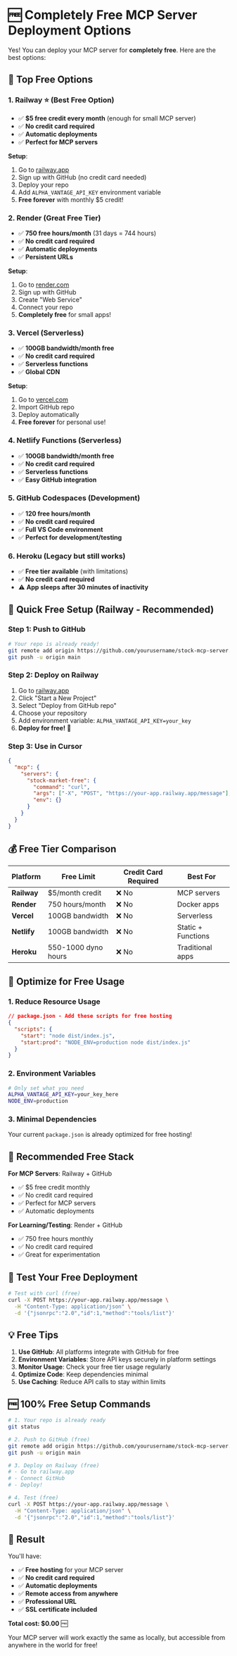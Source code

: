 # 🆓 Completely Free MCP Server Deployment Options

Yes! You can deploy your MCP server for **completely free**. Here are the best options:

## 🥇 **Top Free Options**

### 1. **Railway** ⭐ (Best Free Option)
- ✅ **$5 free credit every month** (enough for small MCP server)
- ✅ **No credit card required**
- ✅ **Automatic deployments**
- ✅ **Perfect for MCP servers**

**Setup**:
1. Go to [railway.app](https://railway.app)
2. Sign up with GitHub (no credit card needed)
3. Deploy your repo
4. Add `ALPHA_VANTAGE_API_KEY` environment variable
5. **Free forever** with monthly $5 credit!

### 2. **Render** (Great Free Tier)
- ✅ **750 free hours/month** (31 days = 744 hours)
- ✅ **No credit card required**
- ✅ **Automatic deployments**
- ✅ **Persistent URLs**

**Setup**:
1. Go to [render.com](https://render.com)
2. Sign up with GitHub
3. Create "Web Service"
4. Connect your repo
5. **Completely free** for small apps!

### 3. **Vercel** (Serverless)
- ✅ **100GB bandwidth/month free**
- ✅ **No credit card required**
- ✅ **Serverless functions**
- ✅ **Global CDN**

**Setup**:
1. Go to [vercel.com](https://vercel.com)
2. Import GitHub repo
3. Deploy automatically
4. **Free forever** for personal use!

### 4. **Netlify Functions** (Serverless)
- ✅ **100GB bandwidth/month free**
- ✅ **No credit card required**
- ✅ **Serverless functions**
- ✅ **Easy GitHub integration**

### 5. **GitHub Codespaces** (Development)
- ✅ **120 free hours/month**
- ✅ **No credit card required**
- ✅ **Full VS Code environment**
- ✅ **Perfect for development/testing**

### 6. **Heroku** (Legacy but still works)
- ✅ **Free tier available** (with limitations)
- ✅ **No credit card required**
- ⚠️ **App sleeps after 30 minutes of inactivity**

## 🚀 **Quick Free Setup (Railway - Recommended)**

### Step 1: Push to GitHub
```bash
# Your repo is already ready!
git remote add origin https://github.com/yourusername/stock-mcp-server.git
git push -u origin main
```

### Step 2: Deploy on Railway
1. Go to [railway.app](https://railway.app)
2. Click "Start a New Project"
3. Select "Deploy from GitHub repo"
4. Choose your repository
5. Add environment variable: `ALPHA_VANTAGE_API_KEY=your_key`
6. **Deploy for free!** 🎉

### Step 3: Use in Cursor
```json
{
  "mcp": {
    "servers": {
      "stock-market-free": {
        "command": "curl",
        "args": ["-X", "POST", "https://your-app.railway.app/message"],
        "env": {}
      }
    }
  }
}
```

## 💰 **Free Tier Comparison**

| Platform | Free Limit | Credit Card Required | Best For |
|----------|------------|---------------------|----------|
| **Railway** | $5/month credit | ❌ No | MCP servers |
| **Render** | 750 hours/month | ❌ No | Docker apps |
| **Vercel** | 100GB bandwidth | ❌ No | Serverless |
| **Netlify** | 100GB bandwidth | ❌ No | Static + Functions |
| **Heroku** | 550-1000 dyno hours | ❌ No | Traditional apps |

## 🔧 **Optimize for Free Usage**

### 1. **Reduce Resource Usage**
```json
// package.json - Add these scripts for free hosting
{
  "scripts": {
    "start": "node dist/index.js",
    "start:prod": "NODE_ENV=production node dist/index.js"
  }
}
```

### 2. **Environment Variables**
```bash
# Only set what you need
ALPHA_VANTAGE_API_KEY=your_key_here
NODE_ENV=production
```

### 3. **Minimal Dependencies**
Your current `package.json` is already optimized for free hosting!

## 🎯 **Recommended Free Stack**

**For MCP Servers**: Railway + GitHub
- ✅ $5 free credit monthly
- ✅ No credit card required
- ✅ Perfect for MCP servers
- ✅ Automatic deployments

**For Learning/Testing**: Render + GitHub
- ✅ 750 free hours monthly
- ✅ No credit card required
- ✅ Great for experimentation

## 🧪 **Test Your Free Deployment**

```bash
# Test with curl (free)
curl -X POST https://your-app.railway.app/message \
  -H "Content-Type: application/json" \
  -d '{"jsonrpc":"2.0","id":1,"method":"tools/list"}'
```

## 💡 **Free Tips**

1. **Use GitHub**: All platforms integrate with GitHub for free
2. **Environment Variables**: Store API keys securely in platform settings
3. **Monitor Usage**: Check your free tier usage regularly
4. **Optimize Code**: Keep dependencies minimal
5. **Use Caching**: Reduce API calls to stay within limits

## 🆓 **100% Free Setup Commands**

```bash
# 1. Your repo is already ready
git status

# 2. Push to GitHub (free)
git remote add origin https://github.com/yourusername/stock-mcp-server.git
git push -u origin main

# 3. Deploy on Railway (free)
# - Go to railway.app
# - Connect GitHub
# - Deploy!

# 4. Test (free)
curl -X POST https://your-app.railway.app/message \
  -H "Content-Type: application/json" \
  -d '{"jsonrpc":"2.0","id":1,"method":"tools/list"}'
```

## 🎉 **Result**

You'll have:
- ✅ **Free hosting** for your MCP server
- ✅ **No credit card required**
- ✅ **Automatic deployments**
- ✅ **Remote access from anywhere**
- ✅ **Professional URL**
- ✅ **SSL certificate included**

**Total cost: $0.00** 🆓

Your MCP server will work exactly the same as locally, but accessible from anywhere in the world for free!
